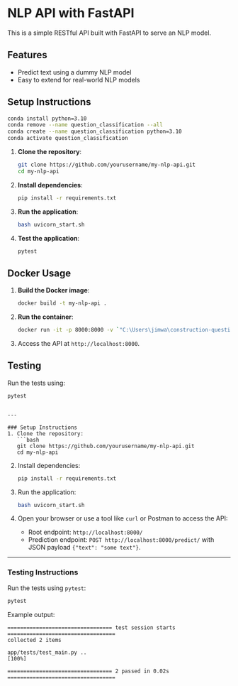 # NLP API with FastAPI

This is a simple RESTful API built with FastAPI to serve an NLP model.

## Features
- Predict text using a dummy NLP model
- Easy to extend for real-world NLP models

## Setup Instructions

```bash
conda install python=3.10
conda remove --name question_classification --all
conda create --name question_classification python=3.10
conda activate question_classification

```

1. **Clone the repository**:
   ```bash
   git clone https://github.com/yourusername/my-nlp-api.git
   cd my-nlp-api
   ```

2. **Install dependencies**:
   ```bash
   pip install -r requirements.txt
   ```

3. **Run the application**:
   ```bash
   bash uvicorn_start.sh
   ```

4. **Test the application**:
   ```bash
   pytest
   ```

## Docker Usage

1. **Build the Docker image**:
   ```bash
   docker build -t my-nlp-api .
   ```

2. **Run the container**:
   ```bash
   docker run -it -p 8000:8000 -v `"C:\Users\jimwa\construction-question-classifier`":/root/ my-nlp-api bash
   ```


3. Access the API at `http://localhost:8000`.

## Testing

Run the tests using:
```bash
pytest
```
```

---

### Setup Instructions
1. Clone the repository:
   ```bash
   git clone https://github.com/yourusername/my-nlp-api.git
   cd my-nlp-api
   ```

2. Install dependencies:
   ```bash
   pip install -r requirements.txt
   ```

3. Run the application:
   ```bash
   bash uvicorn_start.sh
   ```

4. Open your browser or use a tool like `curl` or Postman to access the API:
   - Root endpoint: `http://localhost:8000/`
   - Prediction endpoint: `POST http://localhost:8000/predict/` with JSON payload `{"text": "some text"}`.

---

### Testing Instructions
Run the tests using `pytest`:
```bash
pytest
```

Example output:
```plaintext
================================= test session starts ==================================
collected 2 items

app/tests/test_main.py ..                                                 [100%]

================================= 2 passed in 0.02s ==================================
```